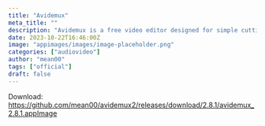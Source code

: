 ```yaml
---
title: "Avidemux"
meta_title: ""
description: "Avidemux is a free video editor designed for simple cutting, filtering and encoding tasks"
date: 2023-10-22T16:46:00Z
image: "appimages/images/image-placeholder.png"
categories: ["audiovideo"]
author: "mean00"
tags: ["official"]
draft: false
---
```


Download: https://github.com/mean00/avidemux2/releases/download/2.8.1/avidemux_2.8.1.appImage
